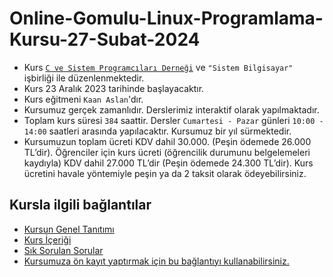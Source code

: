 # Online-Gomulu-Linux-Programlama-Kursu-27-Subat-2024

+ Kurs [`C ve Sistem Programcıları Derneği`](http://www.csystem.org/) ve `"Sistem Bilgisayar"` işbirliği ile düzenlenmektedir.
+ Kurs 23 Aralık 2023 tarihinde başlayacaktır.
+ Kurs eğitmeni `Kaan Aslan`'dır.
+ Kursumuz gerçek zamanlıdır. Derslerimiz interaktif olarak yapılmaktadır.
+ Toplam kurs süresi `384` saattir. Dersler `Cumartesi - Pazar` günleri `10:00 - 14:00` saatleri arasında yapılacaktır. Kursumuz bir yıl sürmektedir.
+ Kursumuzun toplam ücreti KDV dahil 30.000. (Peşin ödemede 26.000 TL’dir). Öğrenciler için kurs ücreti (öğrencilik durumunu belgelemeleri kaydıyla) KDV dahil 27.000 TL’dir (Peşin ödemede 24.300 TL’dir). Kurs ücretini havale yöntemiyle peşin ya da 2 taksit olarak ödeyebilirsiniz.
## Kursla ilgili bağlantılar
+ [Kursun Genel Tanıtımı](https://github.com/CSD-1993/Online-Gomulu-Linux-Programlama-Kursu-27-Subat-2024/blob/main/kurs_tanitimi.md)
+ [Kurs İçeriği](https://github.com/CSD-1993/Online-Gomulu-Linux-Programlama-Kursu-27-Subat-2024/blob/main/kurs_icerigi.md)
+ [Sık Sorulan Sorular](https://github.com/CSD-1993/Online-Gomulu-Linux-Programlama-Kursu-27-Subat-2024/blob/main/sss.md)
+ [Kursumuza ön kayıt yaptırmak için bu bağlantıyı kullanabilirsiniz.]()
